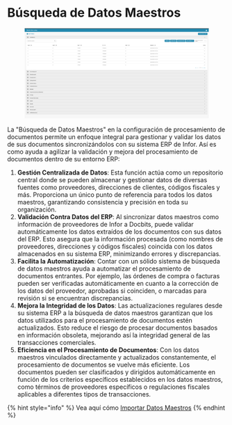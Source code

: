 # Búsqueda de Datos Maestros

<figure><img src="../../../.gitbook/assets/Bildschirmfoto 2024-05-08 um 11.14.26.png" alt=""><figcaption></figcaption></figure>

La "Búsqueda de Datos Maestros" en la configuración de procesamiento de documentos permite un enfoque integral para gestionar y validar los datos de sus documentos sincronizándolos con su sistema ERP de Infor. Así es como ayuda a agilizar la validación y mejora del procesamiento de documentos dentro de su entorno ERP:

1. **Gestión Centralizada de Datos**: Esta función actúa como un repositorio central donde se pueden almacenar y gestionar datos de diversas fuentes como proveedores, direcciones de clientes, códigos fiscales y más. Proporciona un único punto de referencia para todos los datos maestros, garantizando consistencia y precisión en toda su organización.
2. **Validación Contra Datos del ERP**: Al sincronizar datos maestros como información de proveedores de Infor a Docbits, puede validar automáticamente los datos extraídos de los documentos con sus datos del ERP. Esto asegura que la información procesada (como nombres de proveedores, direcciones y códigos fiscales) coincida con los datos almacenados en su sistema ERP, minimizando errores y discrepancias.
3. **Facilita la Automatización**: Contar con un sólido sistema de búsqueda de datos maestros ayuda a automatizar el procesamiento de documentos entrantes. Por ejemplo, las órdenes de compra o facturas pueden ser verificadas automáticamente en cuanto a la corrección de los datos del proveedor, aprobadas si coinciden, o marcadas para revisión si se encuentran discrepancias.
4. **Mejora la Integridad de los Datos**: Las actualizaciones regulares desde su sistema ERP a la búsqueda de datos maestros garantizan que los datos utilizados para el procesamiento de documentos estén actualizados. Esto reduce el riesgo de procesar documentos basados en información obsoleta, mejorando así la integridad general de las transacciones comerciales.
5. **Eficiencia en el Procesamiento de Documentos**: Con los datos maestros vinculados directamente y actualizados constantemente, el procesamiento de documentos se vuelve más eficiente. Los documentos pueden ser clasificados y dirigidos automáticamente en función de los criterios específicos establecidos en los datos maestros, como términos de proveedores específicos o regulaciones fiscales aplicables a diferentes tipos de transacciones.

{% hint style="info" %}
Vea aquí cómo [Importar Datos Maestros](../../setup/importing-customer-master-data/)
{% endhint %}
